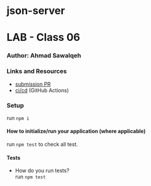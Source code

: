 # json-server

# LAB - Class 06

### Author: Ahmad Sawalqeh

### Links and Resources

- [submission PR]()
- [ci/cd]() (GitHub Actions)

### Setup
run `npm i`

#### How to initialize/run your application (where applicable)
run `npm test` to check all test.

#### Tests

- How do you run tests?<br>
  run `npm test`
